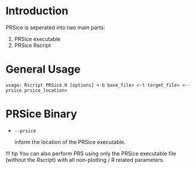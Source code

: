 # Introduction
PRSice is seperated into two main parts:

1. PRSice executable
2. PRSice Rscript


# General Usage
```
usage: Rscript PRSice.R [options] <-b base_file> <-t target_file> <--prsice prsice_location>
```

# PRSice Binary
- `--prsice`

    inform the location of the PRSice executable.

!!! tip
    You can also perform PRS using only the PRSice executable file
    (without the Rscript) with all non-plotting / R related parameters.
